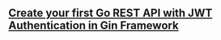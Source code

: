 ## **[Create your first Go REST API with JWT Authentication in Gin Framework](https://seefnasrul.medium.com/create-your-first-go-rest-api-with-jwt-authentication-in-gin-framework-dbe5bda72817)**